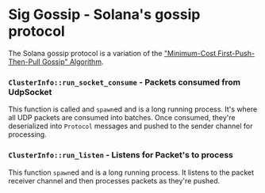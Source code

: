 # Sig Gossip - Solana's gossip protocol

The Solana gossip protocol is a variation of the ["Minimum-Cost First-Push-Then-Pull Gossip" Algorithm](https://apps.dtic.mil/sti/trecms/pdf/AD1108603.pdf).

### `ClusterInfo::run_socket_consume` - Packets consumed from UdpSocket

This function is called and `spawn`ed and is a long running process. It's where all UDP packets are consumed into batches. Once consumed, they're deserialized into `Protocol` messages and pushed to the sender channel for processing.

### `ClusterInfo::run_listen` - Listens for Packet's to process

This function `spawn`ed and is a long running process. It listens to the packet receiver channel and then processes packets as they're pushed.
